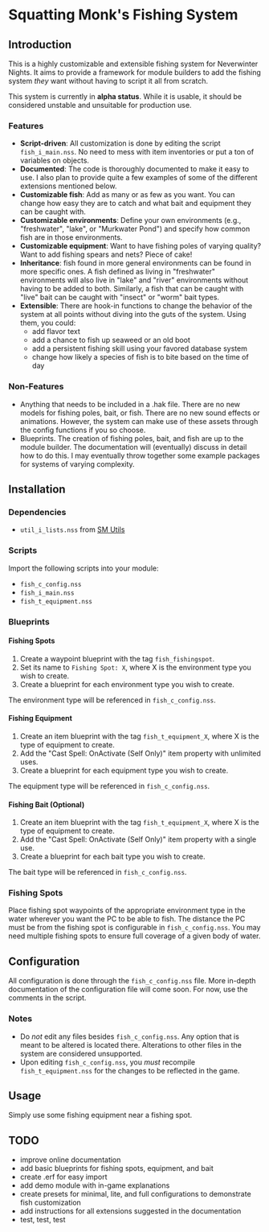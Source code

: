 # Squatting Monk's Fishing System

## Introduction
This is a highly customizable and extensible fishing system for Neverwinter Nights. It aims to provide a framework for module builders to add the fishing system *they* want without having to script it all from scratch.

This system is currently in **alpha status**. While it is usable, it should be considered unstable and unsuitable for production use.

### Features
- **Script-driven**: All customization is done by editing the script `fish_i_main.nss`. No need to mess with item inventories or put a ton of variables on objects.
- **Documented**: The code is thoroughly documented to make it easy to use. I also plan to provide quite a few examples of some of the different extensions mentioned below.
- **Customizable fish**: Add as many or as few as you want. You can change how easy they are to catch and what bait and equipment they can be caught with.
- **Customizable environments**: Define your own environments (e.g., "freshwater", "lake", or "Murkwater Pond") and specify how common fish are in those environments.
- **Customizable equipment**: Want to have fishing poles of varying quality? Want to add fishing spears and nets? Piece of cake!
- **Inheritance**: fish found in more general environments can be found in more specific ones. A fish defined as living in "freshwater" environments will also live in "lake" and "river" environments without having to be added to both. Similarly, a fish that can be caught with "live" bait can be caught with "insect" or "worm" bait types.
- **Extensible**: There are hook-in functions to change the behavior of the system at all points without diving into the guts of the system. Using them, you could:
    - add flavor text
    - add a chance to fish up seaweed or an old boot
    - add a persistent fishing skill using your favored database system
    - change how likely a species of fish is to bite based on the time of day

### Non-Features
- Anything that needs to be included in a .hak file. There are no new models for fishing poles, bait, or fish. There are no new sound effects or animations. However, the system can make use of these assets through the config functions if you so choose.
- Blueprints. The creation of fishing poles, bait, and fish are up to the module builder. The documentation will (eventually) discuss in detail how to do this. I may eventually throw together some example packages for systems of varying complexity.

## Installation
### Dependencies
- `util_i_lists.nss` from [SM Utils](https://github.com/squattingmonk/sm-utils)

### Scripts
Import the following scripts into your module:
- `fish_c_config.nss`
- `fish_i_main.nss`
- `fish_t_equipment.nss`

### Blueprints
#### Fishing Spots
1. Create a waypoint blueprint with the tag `fish_fishingspot`.
2. Set its name to `Fishing Spot: X`, where X is the environment type you wish to create.
3. Create a blueprint for each environment type you wish to create.

The environment type will be referenced in `fish_c_config.nss`.

#### Fishing Equipment
1. Create an item blueprint with the tag `fish_t_equipment_X`, where X is the type of equipment to create.
2. Add the "Cast Spell: OnActivate (Self Only)" item property with unlimited uses.
2. Create a blueprint for each equipment type you wish to create.

The equipment type will be referenced in `fish_c_config.nss`.

#### Fishing Bait (Optional)
1. Create an item blueprint with the tag `fish_t_equipment_X`, where X is the type of equipment to create.
2. Add the "Cast Spell: OnActivate (Self Only)" item property with a single use.
3. Create a blueprint for each bait type you wish to create.

The bait type will be referenced in `fish_c_config.nss`.

### Fishing Spots
Place fishing spot waypoints of the appropriate environment type in the water wherever you want the PC to be able to fish. The distance the PC must be from the fishing spot is configurable in `fish_c_config.nss`. You may need multiple fishing spots to ensure full coverage of a given body of water.

## Configuration
All configuration is done through the `fish_c_config.nss` file. More in-depth documentation of the configuration file will come soon. For now, use the comments in the script.

### Notes
- Do *not* edit any files besides `fish_c_config.nss`. Any option that is meant to be altered is located there. Alterations to other files in the system are considered unsupported.
- Upon editing `fish_c_config.nss`, you *must* recompile `fish_t_equipment.nss` for the changes to be reflected in the game.

## Usage
Simply use some fishing equipment near a fishing spot.

## TODO
- improve online documentation
- add basic blueprints for fishing spots, equipment, and bait
- create .erf for easy import
- add demo module with in-game explanations
- create presets for minimal, lite, and full configurations to demonstrate fish customization
- add instructions for all extensions suggested in the documentation
- test, test, test
